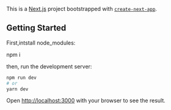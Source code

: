 This is a [Next.js](https://nextjs.org/) project bootstrapped with [`create-next-app`](https://github.com/vercel/next.js/tree/canary/packages/create-next-app).

## Getting Started

First,intstall node_modules:

npm i

then, run the development server:

```bash
npm run dev
# or
yarn dev
```

Open [http://localhost:3000](http://localhost:3000) with your browser to see the result.
